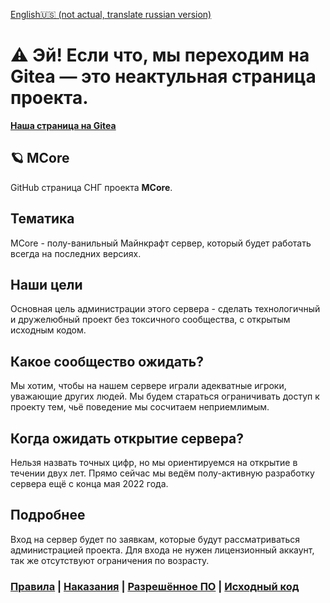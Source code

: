 [English🇺🇸 (not actual, translate russian version)](https://github.com/mcore-server/mcore-server/blob/main/README-ENG.md)

# ⚠️ Эй! Если что, мы переходим на Gitea — это неактульная страница проекта.
**[Наша страница на Gitea](https://gitea.com/mcore)**

## 🪐 MCore
GitHub страница СНГ проекта **MCore**.
## Тематика
MCore - полу-ванильный Майнкрафт сервер, который будет работать всегда на последних версиях.
## Наши цели
Основная цель администрации этого сервера - сделать технологичный и дружелюбный проект без токсичного сообщества,
с открытым исходным кодом.
## Какое сообщество ожидать?
Мы хотим, чтобы на нашем сервере играли адекватные игроки, уважающие других людей.
Мы будем стараться ограничивать доступ к проекту тем, чьё поведение мы сосчитаем неприемлимым.
## Когда ожидать открытие сервера?
Нельзя назвать точных цифр, но мы ориентируемся на открытие в течении двух лет.
Прямо сейчас мы ведём полу-активную разработку сервера ещё с конца мая 2022 года.
## Подробнее
Вход на сервер будет по заявкам, которые будут рассматриваться администрацией проекта.
Для входа не нужен лицензионный аккаунт, так же отсутствуют ограничения по возрасту.

### [Правила](https://github.com/mcore-server/mcore-server/blob/main/info-ru/rules.md) | [Наказания](https://github.com/mcore-server/mcore-server/blob/main/info-ru/punishments.md) | [Разрешённое ПО](https://github.com/mcore-server/mcore-server/blob/main/info-ru/allowed-software.md) | [Исходный код](https://github.com/mcore-server/source-code)
